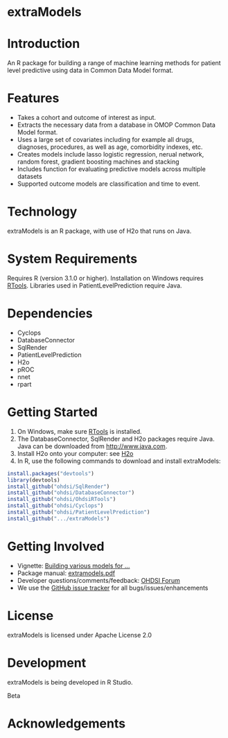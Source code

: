 extraModels
======================

Introduction
============
An R package for building a range of machine learning methods for patient level predictive using data in Common Data Model format.

Features
========
- Takes a cohort and outcome of interest as input.
- Extracts the necessary data from a database in OMOP Common Data Model format.
- Uses a large set of covariates including for example all drugs, diagnoses, procedures, as well as age, comorbidity indexes, etc.
- Creates models include lasso logistic regression, nerual network, random forest, gradient boosting machines and stacking
- Includes function for evaluating predictive models across multiple datasets
- Supported outcome models are classification and time to event.


Technology
==========
extraModels is an R package, with use of H2o that runs on Java.

System Requirements
===================
Requires R (version 3.1.0 or higher). Installation on Windows requires [RTools](http://cran.r-project.org/bin/windows/Rtools/). Libraries used in PatientLevelPrediction require Java.

Dependencies
============
 * Cyclops
 * DatabaseConnector
 * SqlRender
 * PatientLevelPrediction
 * H2o
 * pROC
 * nnet
 * rpart

Getting Started
===============
1. On Windows, make sure [RTools](http://cran.r-project.org/bin/windows/Rtools/) is installed.
2. The DatabaseConnector, SqlRender and H2o packages require Java. Java can be downloaded from
<a href="http://www.java.com" target="_blank">http://www.java.com</a>.
3. Install H2o onto your computer: see [H2o](http://h2o.ai/download/)
4. In R, use the following commands to download and install extraModels:

  ```r
  install.packages("devtools")
  library(devtools)
  install_github("ohdsi/SqlRender") 
  install_github("ohdsi/DatabaseConnector") 
  install_github("ohdsi/OhdsiRTools") 
  install_github("ohdsi/Cyclops") 
  install_github("ohdsi/PatientLevelPrediction") 
  install_github(".../extraModels") 
  ```

Getting Involved
================
* Vignette: [Building various models for ...]()
* Package manual: [extramodels.pdf]() 
* Developer questions/comments/feedback: <a href="http://forums.ohdsi.org/c/developers">OHDSI Forum</a>
* We use the <a href="../../issues">GitHub issue tracker</a> for all bugs/issues/enhancements
 
License
=======
extraModels is licensed under Apache License 2.0

Development
===========
extraModels is being developed in R Studio.


Beta

# Acknowledgements
